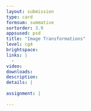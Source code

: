 ```yaml
---
layout: submission
type: card
formsum: summative
sortorder: 3.9
appsused: psd
title: "Image Transformations"
level: cg4
brightspace: 
links: |
  - 
video: 
downloads: 
description: 
details: |
  
assignment: |
  
---
```

